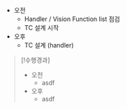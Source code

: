 - 오전
	- Handler / Vision Function list 점검
	- TC 설계 시작
- 오후
	- TC 설계 (handler)

>[!수행경과]
>- 오전
>	- asdf
>- 오후
>	- asdf
